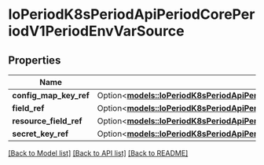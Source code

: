# IoPeriodK8sPeriodApiPeriodCorePeriodV1PeriodEnvVarSource

## Properties

Name | Type | Description | Notes
------------ | ------------- | ------------- | -------------
**config_map_key_ref** | Option<[**models::IoPeriodK8sPeriodApiPeriodCorePeriodV1PeriodConfigMapKeySelector**](io.k8s.api.core.v1.ConfigMapKeySelector.md)> |  | [optional]
**field_ref** | Option<[**models::IoPeriodK8sPeriodApiPeriodCorePeriodV1PeriodObjectFieldSelector**](io.k8s.api.core.v1.ObjectFieldSelector.md)> |  | [optional]
**resource_field_ref** | Option<[**models::IoPeriodK8sPeriodApiPeriodCorePeriodV1PeriodResourceFieldSelector**](io.k8s.api.core.v1.ResourceFieldSelector.md)> |  | [optional]
**secret_key_ref** | Option<[**models::IoPeriodK8sPeriodApiPeriodCorePeriodV1PeriodSecretKeySelector**](io.k8s.api.core.v1.SecretKeySelector.md)> |  | [optional]

[[Back to Model list]](../README.md#documentation-for-models) [[Back to API list]](../README.md#documentation-for-api-endpoints) [[Back to README]](../README.md)



